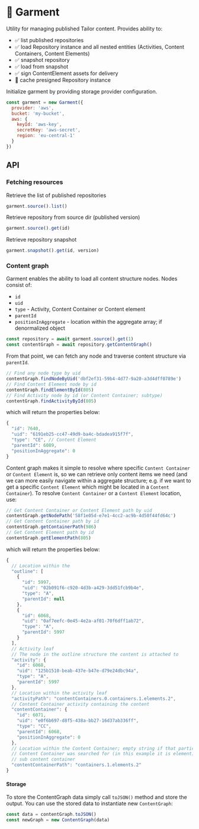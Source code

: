 # 👕 Garment

Utility for managing published Tailor content. Provides ability to:
- ✅ list published repositories
- ✅ load Repository instance and all nested entities (Activities, Content Containers, Content Elements)
- ✅ snapshot repository
- ✅ load from snapshot
- ✅ sign ContentElement assets for delivery
- 🚧 cache presigned Repository instance

  
  
Initialize garment by providing storage provider configuration.

```js
const garment = new Garment({
  provider: 'aws',
  bucket: 'my-bucket',
  aws: {
    keyId: 'aws-key',
    secretKey: 'aws-secret',
    region: 'eu-central-1'
  }
})
```

## API

### Fetching resources

Retrieve the list of published repositories
```js 
garment.source().list()
```

Retrieve repository from source dir (published version)
```js
garment.source().get(id)
```

Retrieve repository snapshot
```js
garment.snapshot().get(id, version)
```

### Content graph

Garment enables the ability to load all content structure nodes. Nodes consist
of:

- `id`
- `uid`
- `type` - Activity, Content Container or Content element
- `parentId`
- `positionInAggregate` - location within the aggregate array; 
  if denormalized object

```js
const repository = await garment.source().get(1)
const contentGraph = await repository.getContentGraph()
```

From that point, we can fetch any node and traverse content structure via
`parentId`.

```js
// Find any node type by uid
contentGraph.findNodeByUid('dbf2ef31-59b4-4d77-9a20-a3d4dff0789e')
// Find Content Element node by id
contentGraph.findElementById(805)
// Find Activity node by id (or Content Container; subtype)
contentGraph.findActivityById(805)
```

which will return the properties below:

```js
{
  "id": 7640,
  "uid": "6191eb25-cc47-49d9-ba4c-bdadea915f7f",
  "type": "CE", // Content Element
  "parentId": 6089,
  "positionInAggregate": 0
}
```

Content graph makes it simple to resolve where specific `Content Container` or
`Content Element` is, so we can retrieve only content items we need (and we
can more easily navigate within a aggregate structure; e.g. if we want to
get a specific `Content Element` which might be located in a 
`Content Container`). To resolve `Content Container` or a `Content Element` 
location, use:

```js
// Get Content Container or Content Element path by uid
contentGraph.getNodePath('58f1e05d-e7e1-4cc2-ac9b-4d50f44fd64c')
// Get Content Container path by id
contentGraph.getContainerPath(986)
// Get Content Element path by id
contentGraph.getElementPath(805)
```

which will return the properties below:

```js
{
  // Location within the
  "outline": [
    {
      "id": 5997,
      "uid": "02b091f6-c920-4d3b-a429-3dd51fcb9b4e",
      "type": "A",
      "parentId": null
    },
    {
      "id": 6068,
      "uid": "0af7eefc-0e45-4e2a-af01-70f6dff1ab72",
      "type": "A",
      "parentId": 5997
    }
  ],
  // Activity leaf
  // The node in the outline structure the content is attached to
  "activity": {
    "id": 6068,
    "uid": "125b1510-beab-437e-b47e-d79e24dbc94a",
    "type": "A",
    "parentId": 5997
  },
  // Location within the activity leaf
  "activityPath": "contentContainers.0.containers.1.elements.2",
  // Content Container activity containing the content
  "contentContainer": {
    "id": 6071,
    "uid": "e0f6b697-d8f5-438a-bb27-16d37ab336ff",
    "type": "CC",
    "parentId": 6068,
    "positionInAggregate": 0
  },
  // Location within the Content Container; empty string if that particular
  // Content Container was searched for (in this example it is element) within
  // sub content container
  "contentContainerPath": "containers.1.elements.2"
}
```

#### Storage

To store the ContentGraph data simply call `toJSON()` method and store the
output. You can use the stored data to instantiate new `ContentGraph`:

```js
const data = contentGraph.toJSON()
const newGraph = new ContentGraph(data)
```
